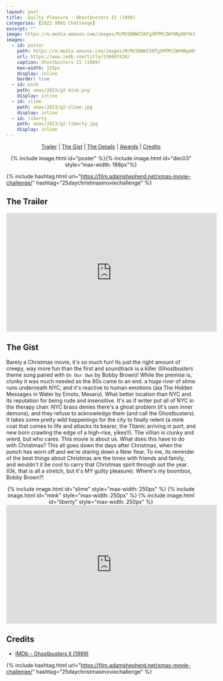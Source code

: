 ```yaml
---
layout: post
title:  Guilty Pleasure - Ghostbusters II (1989)
categories: [2023 XMAS Challenge]
excerpt: ""
image: https://m.media-amazon.com/images/M/MV5BNWI5NTg3MTMtZWY0Ny00YWJmLThkZDUtMTBkZTVhMDAyMmVlXkEyXkFqcGdeQXVyNjc5NjEzNA@@._V1_FMjpg_UY3000_.jpg
images:
  - id: poster
    path: https://m.media-amazon.com/images/M/MV5BNWI5NTg3MTMtZWY0Ny00YWJmLThkZDUtMTBkZTVhMDAyMmVlXkEyXkFqcGdeQXVyNjc5NjEzNA@@._V1_FMjpg_UY3000_.jpg
    url: https://www.imdb.com/title/tt0097428/
    caption: Ghostbusters II (1989)
    max-width: 125px
    display: inline
    border: true
  - id: mink
    path: xmas/2023/g2-mink.png
    display: inline
  - id: slime
    path: xmas/2023/g2-slime.jpg
    display: inline
  - id: liberty
    path: xmas/2023/g2-liberty.jpg
    display: inline
---
```


<div style="text-align: center">
  <p><a href="#the-trailer">Trailer</a> | <a href="#the-gist">The Gist</a> | <a href="#the-details">The Details</a> | <a href="#awards">Awards</a> | <a href="#credits">Credits</a></p>
  <p>{% include image.html id="poster" %}{% include image.html id="dec03" style="max-width: 168px"%}</p>
</div>

{% include hashtag.html url="https://film.adamshepherd.net/xmas-movie-challenge/" hashtag="25daychristmasmoviechallenge" %}

## The Trailer 

<div style="text-align: center">
  <iframe width="560" height="315" src="https://www.youtube.com/embed/weIqC-oUGmA?si=7CmBEqJHdPsTwtqe" title="YouTube video player" frameborder="0" allow="accelerometer; autoplay; clipboard-write; encrypted-media; gyroscope; picture-in-picture; web-share" allowfullscreen></iframe>
</div>

## The Gist

Barely a Christmas movie, it's so much fun! Its just the right amount of creepy, way more fun than the first and soundtrack is a killer (Ghostbusters theme song paired with `On Our Own` by Bobby Brown)! While the premise is, clunky it was much needed as the 80s came to an end. a huge river of slime runs underneath NYC, and it's reactive to human emotions (ala The Hidden Messages in Water by Emoto, Masaru). What better location than NYC and its reputation for being rude and insensitive. It's as if writer put all of NYC in the therapy chair. NYC brass denies there's a ghost problem (it's own inner demons), and they refuse to acknowledge them (and call the Ghostbusters). It takes some pretty wild happenings for the city to finally relent (a mink coat that comes to life and attacks its bearer, the Titanic arriving in port, and new born crawling the edge of a high-rise, yikes!!). The villian is clunky and wierd, but who cares. This movie is about us. What does this have to do with Christmas? This all goes down the days after Christmas, when the punch has worn off and we're staring down a New Year. To me, its reminder of the best things about Christmas are the times with friends and family, and wouldn't it be cool to carry that Christmas spirit through out the year. (Ok, that is all a stretch, but it's MY guilty pleasure). Where's my boombox, Bobby Brown?!

<div style="text-align: center">
  {% include image.html id="slime" style="max-width: 250px" %}
  {% include image.html id="mink" style="max-width: 250px" %}
  {% include image.html id="liberty" style="max-width: 250px" %}
</div>

<iframe width="560" height="315" src="https://www.youtube.com/embed/e2sLeruRZio?si=ecifGklO50go0lu3" title="YouTube video player" frameborder="0" allow="accelerometer; autoplay; clipboard-write; encrypted-media; gyroscope; picture-in-picture; web-share" allowfullscreen></iframe>

## Credits

* [IMDb - Ghostbusters II (1989)](https://www.imdb.com/title/tt0097428/)


{% include hashtag.html url="https://film.adamshepherd.net/xmas-movie-challenge/" hashtag="25daychristmasmoviechallenge" %}

<p>&nbsp;</p>
